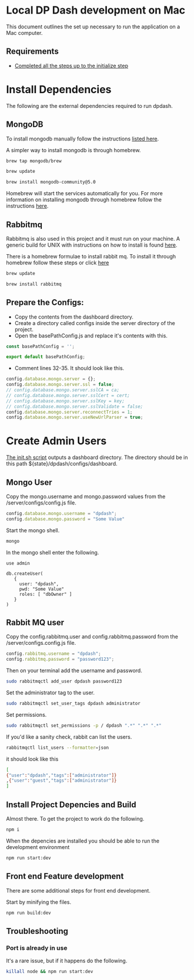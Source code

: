 # Local DP Dash development on Mac

This document outlines the set up necessary to run the application on a Mac computer.


## Requirements
  * [Completed all the steps up to the initialize step](./README-PNL.md#initialize)


# Install Dependencies



The following are the external dependencies required to run dpdash.

## MongoDB

To install mongodb manually follow the instructions [listed here](https://www.mongodb.com/docs/manual/installation/).

A simpler way to install mongodb is through homebrew.

```sh 
brew tap mongodb/brew
```
```sh
brew update
```
```sh
brew install mongodb-community@5.0
```

Homebrew will start the services automatically for you. For more information on installing mongodb through homebrew follow the instructions [here](https://www.mongodb.com/docs/manual/tutorial/install-mongodb-on-os-x/).

## Rabbitmq 

Rabbitmq is also used in this project and it must run on your machine. A generic build for UNIX with instructions on how to install is found [here](https://www.rabbitmq.com/install-generic-unix.html).

There is a homebrew formulae to install rabbit mq. 
To install it through homebrew follow these steps or click [here](https://www.rabbitmq.com/install-homebrew.html)

```sh
brew update
```
```sh
brew install rabbitmq
```

## Prepare the Configs:
- Copy the contents from the dashboard directory.
- Create a directory called configs inside the server directory of the project.
- Open the basePathConfig.js and replace it's contents with this.
```js 
const basePathConfig = '';

export default basePathConfig;
```
- Comment lines 32-35. It should look like this.
```js
config.database.mongo.server = {};
config.database.mongo.server.ssl = false;
// config.database.mongo.server.sslCA = ca;
// config.database.mongo.server.sslCert = cert;
// config.database.mongo.server.sslKey = key;
// config.database.mongo.server.sslValidate = false;
config.database.mongo.server.reconnectTries = 1;
config.database.mongo.server.useNewUrlParser = true;
```

# Create Admin Users

[The init.sh script](./README-PNL.md#initialize) outputs a dashboard directory. The directory should be in this path ${state}/dpdash/configs/dashboard.

## Mongo User

Copy the mongo.username and mongo.password values from the /server/configs/config.js file.
```js
config.database.mongo.username = "dpdash";
config.database.mongo.password = "Some Value"
```
Start the mongo shell.

```sh
mongo
```

In the mongo shell enter the following.

```mongo
use admin
```

```mongo
db.createUser(
   {
     user: "dpdash",
     pwd: "Some Value"
     roles: [ "dbOwner" ]
   }
)
```

## Rabbit MQ user

Copy the config.rabbitmq.user and config.rabbitmq.password from the /server/configs.config.js file.

```js
config.rabbitmq.username = "dpdash";
config.rabbitmq.password = "password123";
```

Then on your terminal add the username and password.

```sh
sudo rabbitmqctl add_user dpdash password123
```
Set the administrator tag to the user.
```sh
sudo rabbitmqctl set_user_tags dpdash administrator
```
Set permissions.
```sh
sudo rabbitmqctl set_permissions -p / dpdash ".*" ".*" ".*"
```
If you'd like a sanity check, rabbit can list the users.
```sh
rabbitmqctl list_users --formatter=json
```
it should look like this
```sh
[
{"user":"dpdash","tags":["administrator"]}
,{"user":"guest","tags":["administrator"]}
]
```

## Install Project Depencies and Build

Almost there. To get the project to work do the following.

```sh
npm i 
```
When the depencies are installed you should be able to run the development environment

```sh
npm run start:dev
```

## Front end Feature development

There are some additional steps for front end development.

Start by minifying the files.

```sh
npm run build:dev
```

## Troubleshooting

### Port is already in use
It's a rare issue, but if it happens do the following.
```sh
killall node && npm run start:dev
```

